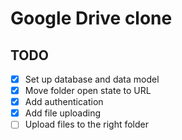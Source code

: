 # Google Drive clone

## TODO
- [x] Set up database and data model
- [x] Move folder open state to URL
- [x] Add authentication
- [x] Add file uploading
- [ ] Upload files to the right folder